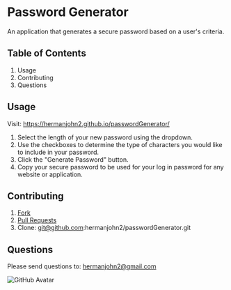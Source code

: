 # Password Generator

An application that generates a secure password based on a user's criteria.

## Table of Contents

1. Usage
2. Contributing
3. Questions

## Usage

Visit: https://hermanjohn2.github.io/passwordGenerator/

1. Select the length of your new password using the dropdown.
2. Use the checkboxes to determine the type of characters you would like to include in your password.
3. Click the "Generate Password" button.
4. Copy your secure password to be used for your log in password for any website or application.

## Contributing

1. [Fork](https://github.com/hermanjohn2/passwordGenerator)
2. [Pull Requests](https://github.com/hermanjohn2/passwordGenerator/pulls)
3. Clone: git@github.com:hermanjohn2/passwordGenerator.git

## Questions

Please send questions to: hermanjohn2@gmail.com

![GitHub Avatar](https://avatars0.githubusercontent.com/u/57771371?v=4)
